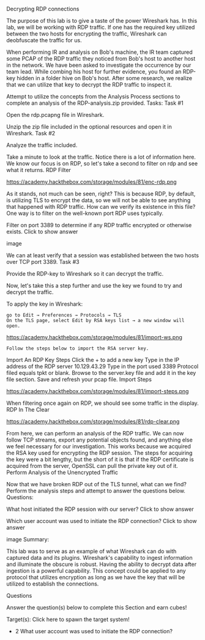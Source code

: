 Decrypting RDP connections

The purpose of this lab is to give a taste of the power Wireshark has. In this lab, we will be working with RDP traffic. If one has the required key utilized between the two hosts for encrypting the traffic, Wireshark can deobfuscate the traffic for us.

When performing IR and analysis on Bob's machine, the IR team captured some PCAP of the RDP traffic they noticed from Bob's host to another host in the network. We have been asked to investigate the occurrence by our team lead. While combing his host for further evidence, you found an RDP-key hidden in a folder hive on Bob's host. After some research, we realize that we can utilize that key to decrypt the RDP traffic to inspect it.

Attempt to utilize the concepts from the Analysis Process sections to complete an analysis of the RDP-analysis.zip provided.
Tasks:
Task #1

Open the rdp.pcapng file in Wireshark.

Unzip the zip file included in the optional resources and open it in Wireshark.
Task #2

Analyze the traffic included.

Take a minute to look at the traffic. Notice there is a lot of information here. We know our focus is on RDP, so let's take a second to filter on rdp and see what it returns.
RDP Filter

https://academy.hackthebox.com/storage/modules/81/enc-rdp.png

As it stands, not much can be seen, right? This is because RDP, by default, is utilizing TLS to encrypt the data, so we will not be able to see anything that happened with RDP traffic. How can we verify its existence in this file? One way is to filter on the well-known port RDP uses typically.

Filter on port 3389 to determine if any RDP traffic encrypted or otherwise exists.
Click to show answer

image

We can at least verify that a session was established between the two hosts over TCP port 3389.
Task #3

Provide the RDP-key to Wireshark so it can decrypt the traffic.

Now, let's take this a step further and use the key we found to try and decrypt the traffic.

To apply the key in Wireshark:

    go to Edit → Preferences → Protocols → TLS
    On the TLS page, select Edit by RSA keys list → a new window will open. 

https://academy.hackthebox.com/storage/modules/81/import-ws.png

    Follow the steps below to import the RSA server key.

Import An RDP Key
Steps
Click the + to add a new key
Type in the IP address of the RDP server 10.129.43.29
Type in the port used 3389
Protocol filed equals tpkt or blank.
Browse to the server.key file and add it in the key file section.
Save and refresh your pcap file.
Import Steps

https://academy.hackthebox.com/storage/modules/81/import-steps.png

When filtering once again on RDP, we should see some traffic in the display.
RDP In The Clear

https://academy.hackthebox.com/storage/modules/81/rdp-clear.png

From here, we can perform an analysis of the RDP traffic. We can now follow TCP streams, export any potential objects found, and anything else we feel necessary for our investigation. This works because we acquired the RSA key used for encrypting the RDP session. The steps for acquiring the key were a bit lengthy, but the short of it is that if the RDP certificate is acquired from the server, OpenSSL can pull the private key out of it.
Perform Analysis of the Unencrypted Traffic

Now that we have broken RDP out of the TLS tunnel, what can we find? Perform the analysis steps and attempt to answer the questions below.
Questions:

What host initiated the RDP session with our server?
Click to show answer

Which user account was used to initiate the RDP connection?
Click to show answer

image
Summary:

This lab was to serve as an example of what Wireshark can do with captured data and its plugins. Wireshark's capability to ingest information and illuminate the obscure is robust. Having the ability to decrypt data after ingestion is a powerful capability. This concept could be applied to any protocol that utilizes encryption as long as we have the key that will be utilized to establish the connections.


Questions

Answer the question(s) below to complete this Section and earn cubes!

Target(s): Click here to spawn the target system!

+ 2 What user account was used to initiate the RDP connection? 


